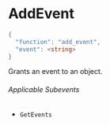 # AddEvent

```c#
{
  "function": "add_event",
  "event": <string>
}
```

Grants an event to an object.

###### Applicable Subevents
- `GetEvents`